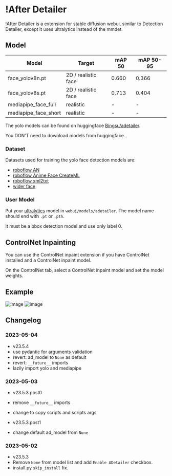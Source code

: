 # !After Detailer

!After Detailer is a extension for stable diffusion webui, similar to Detection Detailer, except it uses ultralytics instead of the mmdet.

## Model

| Model                | Target              | mAP 50 | mAP 50-95 |
| -------------------- | ------------------- | ------ | --------- |
| face_yolov8n.pt      | 2D / realistic face | 0.660  | 0.366     |
| face_yolov8s.pt      | 2D / realistic face | 0.713  | 0.404     |
| mediapipe_face_full  | realistic           | -      | -         |
| mediapipe_face_short | realistic           | -      | -         |

The yolo models can be found on huggingface [Bingsu/adetailer](https://huggingface.co/Bingsu/adetailer).

You DON'T need to download models from huggingface.

### Dataset

Datasets used for training the yolo face detection models are:

- [roboflow AN](https://universe.roboflow.com/sed-b8vkf/an-lfg5i)
- [roboflow Anime Face CreateML](https://universe.roboflow.com/my-workspace-mph8o/anime-face-createml)
- [roboflow xml2txt](https://universe.roboflow.com/0oooooo0/xml2txt-njqx1)
- [wider face](http://shuoyang1213.me/WIDERFACE/index.html)

### User Model

Put your [ultralytics](https://github.com/ultralytics/ultralytics) model in `webui/models/adetailer`. The model name should end with `.pt` or `.pth`.

It must be a bbox detection model and use only label 0.

## ControlNet Inpainting

You can use the ControlNet inpaint extension if you have ControlNet installed and a ControlNet inpaint model.

On the ControlNet tab, select a ControlNet inpaint model and set the model weights.

## Example

![image](https://i.imgur.com/i74ukgi.png)
![image](https://i.imgur.com/I5VVkoh.png)

## Changelog

### 2023-05-04

- v23.5.4
- use pydantic for arguments validation
- revert: ad_model to `None` as default
- revert: `__future__` imports
- lazily import yolo and mediapipe

### 2023-05-03

- v23.5.3.post0
- remove `__future__` imports
- change to copy scripts and scripts args

- v23.5.3.post1
- change default ad_model from `None`

### 2023-05-02

- v23.5.3
- Remove `None` from model list and add `Enable ADetailer` checkbox.
- install.py `skip_install` fix.
